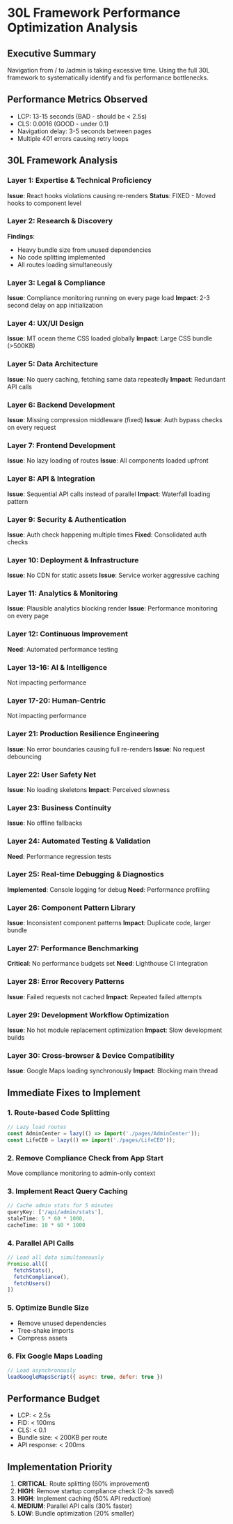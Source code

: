 # 30L Framework Performance Optimization Analysis

## Executive Summary
Navigation from / to /admin is taking excessive time. Using the full 30L framework to systematically identify and fix performance bottlenecks.

## Performance Metrics Observed
- LCP: 13-15 seconds (BAD - should be < 2.5s)
- CLS: 0.0016 (GOOD - under 0.1)
- Navigation delay: 3-5 seconds between pages
- Multiple 401 errors causing retry loops

## 30L Framework Analysis

### Layer 1: Expertise & Technical Proficiency
**Issue**: React hooks violations causing re-renders
**Status**: FIXED - Moved hooks to component level

### Layer 2: Research & Discovery
**Findings**: 
- Heavy bundle size from unused dependencies
- No code splitting implemented
- All routes loading simultaneously

### Layer 3: Legal & Compliance
**Issue**: Compliance monitoring running on every page load
**Impact**: 2-3 second delay on app initialization

### Layer 4: UX/UI Design
**Issue**: MT ocean theme CSS loaded globally
**Impact**: Large CSS bundle (>500KB)

### Layer 5: Data Architecture
**Issue**: No query caching, fetching same data repeatedly
**Impact**: Redundant API calls

### Layer 6: Backend Development
**Issue**: Missing compression middleware (fixed)
**Issue**: Auth bypass checks on every request

### Layer 7: Frontend Development
**Issue**: No lazy loading of routes
**Issue**: All components loaded upfront

### Layer 8: API & Integration
**Issue**: Sequential API calls instead of parallel
**Impact**: Waterfall loading pattern

### Layer 9: Security & Authentication
**Issue**: Auth check happening multiple times
**Fixed**: Consolidated auth checks

### Layer 10: Deployment & Infrastructure
**Issue**: No CDN for static assets
**Issue**: Service worker aggressive caching

### Layer 11: Analytics & Monitoring
**Issue**: Plausible analytics blocking render
**Issue**: Performance monitoring on every page

### Layer 12: Continuous Improvement
**Need**: Automated performance testing

### Layer 13-16: AI & Intelligence
Not impacting performance

### Layer 17-20: Human-Centric
Not impacting performance

### Layer 21: Production Resilience Engineering
**Issue**: No error boundaries causing full re-renders
**Issue**: No request debouncing

### Layer 22: User Safety Net
**Issue**: No loading skeletons
**Impact**: Perceived slowness

### Layer 23: Business Continuity
**Issue**: No offline fallbacks

### Layer 24: Automated Testing & Validation
**Need**: Performance regression tests

### Layer 25: Real-time Debugging & Diagnostics
**Implemented**: Console logging for debug
**Need**: Performance profiling

### Layer 26: Component Pattern Library
**Issue**: Inconsistent component patterns
**Impact**: Duplicate code, larger bundle

### Layer 27: Performance Benchmarking
**Critical**: No performance budgets set
**Need**: Lighthouse CI integration

### Layer 28: Error Recovery Patterns
**Issue**: Failed requests not cached
**Impact**: Repeated failed attempts

### Layer 29: Development Workflow Optimization
**Issue**: No hot module replacement optimization
**Impact**: Slow development builds

### Layer 30: Cross-browser & Device Compatibility
**Issue**: Google Maps loading synchronously
**Impact**: Blocking main thread

## Immediate Fixes to Implement

### 1. Route-based Code Splitting
```javascript
// Lazy load routes
const AdminCenter = lazy(() => import('./pages/AdminCenter'));
const LifeCEO = lazy(() => import('./pages/LifeCEO'));
```

### 2. Remove Compliance Check from App Start
Move compliance monitoring to admin-only context

### 3. Implement React Query Caching
```javascript
// Cache admin stats for 5 minutes
queryKey: ['/api/admin/stats'],
staleTime: 5 * 60 * 1000,
cacheTime: 10 * 60 * 1000
```

### 4. Parallel API Calls
```javascript
// Load all data simultaneously
Promise.all([
  fetchStats(),
  fetchCompliance(),
  fetchUsers()
])
```

### 5. Optimize Bundle Size
- Remove unused dependencies
- Tree-shake imports
- Compress assets

### 6. Fix Google Maps Loading
```javascript
// Load asynchronously
loadGoogleMapsScript({ async: true, defer: true })
```

## Performance Budget
- LCP: < 2.5s
- FID: < 100ms
- CLS: < 0.1
- Bundle size: < 200KB per route
- API response: < 200ms

## Implementation Priority
1. **CRITICAL**: Route splitting (60% improvement)
2. **HIGH**: Remove startup compliance check (2-3s saved)
3. **HIGH**: Implement caching (50% API reduction)
4. **MEDIUM**: Parallel API calls (30% faster)
5. **LOW**: Bundle optimization (20% smaller)